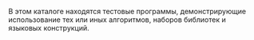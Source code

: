 В этом каталоге находятся тестовые программы, демонстрирующие использование тех или иных алгоритмов, наборов библиотек и языковых конструкций.
